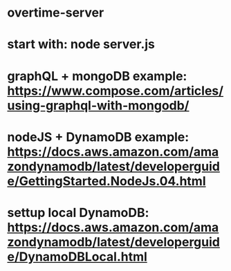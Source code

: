 # overtime-server
# start with: node server.js

# graphQL + mongoDB example: https://www.compose.com/articles/using-graphql-with-mongodb/

# nodeJS + DynamoDB example: https://docs.aws.amazon.com/amazondynamodb/latest/developerguide/GettingStarted.NodeJs.04.html

# settup local DynamoDB: https://docs.aws.amazon.com/amazondynamodb/latest/developerguide/DynamoDBLocal.html
